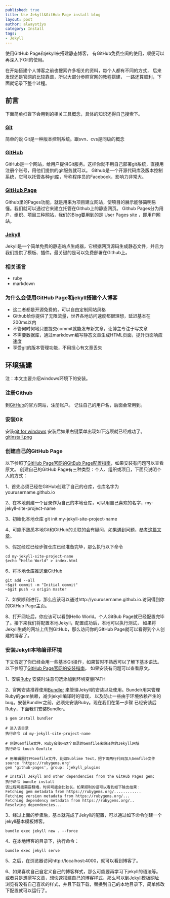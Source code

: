 ```yaml
---
published: true
title: Use Jekyll&GitHub Page install blog
layout: post
author: alwaystiys 
category: Install
tags:
- Jekyll
---
```


使用GitHub Page和jekyll来搭建静态博客，
有GitHub免费空间的使用，顺便可以再深入下Git的使用。

在开始搭建个人博客之前也搜索许多相关的资料，每个人都有不同的方式，
后来发现还是官网的比较靠谱，所以大部分参照官网的教程搭建，
一路还算顺利，下面就记录下整个过程。 

## 前言 ##
下面简单扫盲下会用到的相关工具概念，具体的知识还得自己搜索下。

### [Git](https://git-scm.com/) ###
简单的说 Git是一种版本控制系统。跟svn、cvs是同级的概念

### [GitHub](https://github.com/)  ###
GitHub是一个网站，给用户提供Git服务。这样你就不用自己部署git系统，直接用注册个账号，用他们提供的git服务就可以。
Github是一个开源代码库及版本控制系统，它可以托管各种git库，号称程序员的Facebook，影响力非常大。

### [GitHub Page](https://pages.github.com/) ###
Github里的Pages功能，就是用来为项目建立网站，使项目的展示能够简明易懂。我们就可以通过它来建立托管在Github上的静态网页。
Github Pages分为用户、组织、项目三种网站，我们的Blog要用到的是 User Pages site ，即用户网站。

### [Jekyll](http://jekyll.bootcss.com/) ### 
Jekyll是一个简单免费的静态站点生成器，它根据网页源码生成静态文件，并且为我们提供了模板、插件。最关键的是可以免费部署在Github上。

### 相关语言 ###
* ruby
* markdown

### 为什么会使用GitHub Page和jekyll搭建个人博客 ###
* 这二者都是开源免费的，可以自由定制网站风格
* Github给你提供了无限流量，世界各地访问速度都很理想，延迟基本在200ms以内
* 不管何时何地只要提交commit就能发布新文章，让博主专注于写文章
* 不需要数据库，通过markdown编写静态文章生成HTML页面，提升页面响应速度
* 享受git的版本管理功能，不用担心有文章丢失

## 环境搭建 ##

注：本文主要介绍windows环境下的安装。


### 注册Github ###
到[GitHub](https://github.com/)的官方网站，注册账户。
记住自己的用户名，后面会常用到。


### 安装Git ###

安装[git for windows](https://git-for-windows.github.io/) 
安装后如果右键菜单出现如下选项就已经成功了。
[gitinstall.png](https://postimg.cc/image/wjlamo1b1/)


### 创建自己的GitHub Page ###
以下参照了[GitHub Page官网的GitBub Page配置指南](https://pages.github.com/)，如果安装有问题可以查看原文。
创建自己的GitHub Page有三种类型：个人、组织或项目，下面只说明个人的方式：

1、首先必须已经在GitHub创建了自己的仓库，仓库名字为 yourusername.github.io

2、在本地创建一个目录作为自己的本地仓库，可以用自己喜欢的名字，my-jekyll-site-project-name

3、初始化本地仓库 git init my-jekyll-site-project-name

4、可能不熟悉本地Git和GitHub的关联的会有疑问，如果遇到问题，[参考这篇文章]()。

5、假定经过已经步骤仓库已经准备完毕，那么执行以下命令

```
cd my-jekyll-site-project-name
$echo "Hello World" > index.html
```
6、将本地仓库推送至GitHub
```
git add --all
~$git commit -m "Initial commit"
~$git push -u origin master
```
7、如果顺利进行，那么应该可以通过http://yourusername.github.io.访问得到你的GitHub Page主页。

8、打开网址后，你应该可以看到Hello World。个人GitBub Page就已经配置完毕了。接下来我们将配置本地Jekyll，配置成功后，本地可以执行测试，
如果将Jekyll生成的网址上传到GitHub，那么访问你的GItHub Page就可以看得到个人创建的博客了。

### 安装Jekyll本地编译环境 ###
下文假定了你已经会用一些基本Git操作，如果暂时不熟悉可以了解下基本语法。
以下参照了[GitHub Page官网的安装指南](https://help.github.com/articles/setting-up-your-github-pages-site-locally-with-jekyll/#step-2-install-jekyll-using-bundler)，
如果安装有问题可以查看原文。


1、安装[Ruby](http://rubyinstaller.org/downloads/)
安装时注意勾选添加到环境变量PATH

2、官网安装推荐使用[Bundler](http://bundler.io/)
来管理Jekyll的安装以及使用。Bundelr用来管理Ruby的gem依赖，减少jekyll编译时的错误，
以及防止一些由于环境依赖产生的bug。安装Bundler之前，必须先安装Ruby。现在我们在第一步骤
已经安装后Ruby，下面我们安装Bundler。

```
$ gem install bundler

# 进入该目录
执行命令 cd my-jekyll-site-project-name

# 创建Gemfile文件，Ruby会使用这个目录的Gemfile来编译你的Jekyll网址
执行命令 touch Gemfile

# 用编辑器打开Gemfile文件，比如Sublime Text，把下面两行代码加入Gemfile文件
source 'https://rubygems.org'
gem 'github-pages', group: :jekyll_plugins

# Install Jekyll and other dependencies from the GitHub Pages gem:
执行命令 bundle install
该过程可能需要翻墙，时间可能会比较长，如果顺利的话可以看到如下输出结果：
Fetching gem metadata from https://rubygems.org/............
Fetching version metadata from https://rubygems.org/...
Fetching dependency metadata from https://rubygems.org/..
Resolving dependencies...

```

3、经过上面的步骤后，基本就完成了Jekyll的配置，可以通过如下命令创建一个jekyll基本模板博客。
```
bundle exec jekyll new . --force
```

4、在本地博客的目录下，执行命令：
```
bundle exec jekyll serve
```

5、之后，在浏览器访问http://localhost:4000，就可以看到博客了。

6、如果喜欢自己自定义自己的博客样式，那么可能要再学习下jekyll的语法等。
或者只是想撰写文章，想快速搭建自己的博客样式，那么可以到[Jekyll模板网址](http://jekyllthemes.org/)
浏览有没有自己喜欢的样式，并且下载下载，替换到自己的本地目录下，简单修改下配置就可以运行了。
